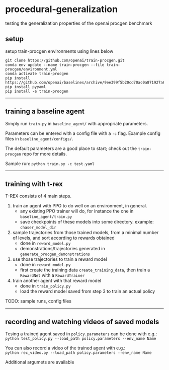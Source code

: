 # procedural-generalization

testing the generalization properties of the openai procgen benchmark


## setup

setup train-procgen environments using lines below

```
git clone https://github.com/openai/train-procgen.git
conda env update --name train-procgen --file train-procgen/environment.yml
conda activate train-procgen
pip install https://github.com/openai/baselines/archive/9ee399f5b20cd70ac0a871927a6cf043b478193f.zip  
pip install pyyaml
pip install -e train-procgen
```


---

## training a baseline agent

Simply run `train.py` in `baseline_agent/` with appropriate parameters.

Parameters can be entered with a config file with a `-c` flag.
Example config files in `baseline_agent/configs/`.

The default parameters are a good place to start; check out the `train-procgen` repo for more details.

Sample run:
`python train.py -c test.yaml`


---

## training with t-rex

T-REX consists of 4 main steps.

1. train an agent with PPO to do well on an environment, in general.
    - any existing PPO trainer will do, for instance the one in `baseline_agent/train.py`
    - save checkpoints of these models into some directory. example: `chaser_model_dir`
2. sample trajectories from those trained models, from a minimal number of levels, and sort according to rewards obtained
    - done in `reward_model.py`
    - demonstrations/trajectories generated in `generate_procgen_demonstrations`
3. use those trajectories to train a reward model
    - done in `reward_model.py`
    - first create the training data `create_training_data`, then train a `RewardNet` with a `RewardTrainer`
4. train another agent with that reward model
    - done in `train_policy.py`
    - load the reward model saved from step 3 to train an actual policy


TODO: sample runs, config files



---

## recording and watching videos of saved models

Tesing a trained agent saved in `policy.parameters` can be done with e.g.:  
`python test_policy.py --load_path policy.parameters --env_name Name`

You can also record a video of the trained agent with e.g.:  
`python rec_video.py --load_path policy.parameters --env_name Name`

Additional argumets are available



